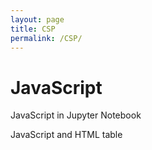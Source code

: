 ```yaml
---
layout: page
title: CSP
permalink: /CSP/
---
```


# JavaScript

JavaScript in Jupyter Notebook

JavaScript and HTML table
